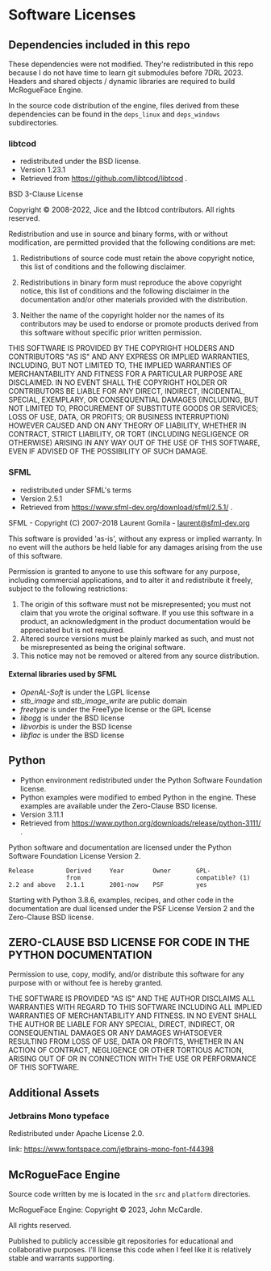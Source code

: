 # Software Licenses

## Dependencies included in this repo

These dependencies were not modified. They're redistributed in this repo because I do not have time to learn git submodules before 7DRL 2023. Headers and shared objects / dynamic libraries are required to build McRogueFace Engine.

In the source code distribution of the engine, files derived from these dependencies can be found in the `deps_linux` and `deps_windows` subdirectories.

### libtcod

* redistributed under the BSD license.
* Version 1.23.1
* Retrieved from https://github.com/libtcod/libtcod .

BSD 3-Clause License

Copyright © 2008-2022, Jice and the libtcod contributors.
All rights reserved.

Redistribution and use in source and binary forms, with or without
modification, are permitted provided that the following conditions are met:

1. Redistributions of source code must retain the above copyright notice,
   this list of conditions and the following disclaimer.

2. Redistributions in binary form must reproduce the above copyright notice,
   this list of conditions and the following disclaimer in the documentation
   and/or other materials provided with the distribution.

3. Neither the name of the copyright holder nor the names of its
   contributors may be used to endorse or promote products derived from
   this software without specific prior written permission.

THIS SOFTWARE IS PROVIDED BY THE COPYRIGHT HOLDERS AND CONTRIBUTORS "AS IS"
AND ANY EXPRESS OR IMPLIED WARRANTIES, INCLUDING, BUT NOT LIMITED TO, THE
IMPLIED WARRANTIES OF MERCHANTABILITY AND FITNESS FOR A PARTICULAR PURPOSE
ARE DISCLAIMED. IN NO EVENT SHALL THE COPYRIGHT HOLDER OR CONTRIBUTORS BE
LIABLE FOR ANY DIRECT, INDIRECT, INCIDENTAL, SPECIAL, EXEMPLARY, OR
CONSEQUENTIAL DAMAGES (INCLUDING, BUT NOT LIMITED TO, PROCUREMENT OF
SUBSTITUTE GOODS OR SERVICES; LOSS OF USE, DATA, OR PROFITS; OR BUSINESS
INTERRUPTION) HOWEVER CAUSED AND ON ANY THEORY OF LIABILITY, WHETHER IN
CONTRACT, STRICT LIABILITY, OR TORT (INCLUDING NEGLIGENCE OR OTHERWISE)
ARISING IN ANY WAY OUT OF THE USE OF THIS SOFTWARE, EVEN IF ADVISED OF THE
POSSIBILITY OF SUCH DAMAGE.

### SFML 

* redistributed under SFML's terms
* Version 2.5.1
* Retrieved from https://www.sfml-dev.org/download/sfml/2.5.1/ .

SFML - Copyright (C) 2007-2018 Laurent Gomila - laurent@sfml-dev.org

This software is provided 'as-is', without any express or implied warranty. In no event will the authors be held liable for any damages arising from the use of this software.

Permission is granted to anyone to use this software for any purpose, including commercial applications, and to alter it and redistribute it freely, subject to the following restrictions:

  1. The origin of this software must not be misrepresented; you must not claim that you wrote the original software.  If you use this software in a product, an acknowledgment in the product documentation would be appreciated but is not required.
  2. Altered source versions must be plainly marked as such, and must not be misrepresented as being the original software.
  3. This notice may not be removed or altered from any source distribution.

#### External libraries used by SFML

  * _OpenAL-Soft_ is under the LGPL license
  * _stb_image_ and _stb_image_write_ are public domain
  * _freetype_ is under the FreeType license or the GPL license
  * _libogg_ is under the BSD license
  * _libvorbis_ is under the BSD license
  * _libflac_ is under the BSD license
 
## Python

* Python environment redistributed under the Python Software Foundation license.
* Python examples were modified to embed Python in the engine. These examples are available under the Zero-Clause BSD license.
* Version 3.11.1
* Retrieved from https://www.python.org/downloads/release/python-3111/ .

Python software and documentation are licensed under the
Python Software Foundation License Version 2.

    Release         Derived     Year        Owner       GPL-
                    from                                compatible? (1)
    2.2 and above   2.1.1       2001-now    PSF         yes

Starting with Python 3.8.6, examples, recipes, and other code in
the documentation are dual licensed under the PSF License Version 2
and the Zero-Clause BSD license.

ZERO-CLAUSE BSD LICENSE FOR CODE IN THE PYTHON DOCUMENTATION
 ----------------------------------------------------------------------

Permission to use, copy, modify, and/or distribute this software for any
purpose with or without fee is hereby granted.

THE SOFTWARE IS PROVIDED "AS IS" AND THE AUTHOR DISCLAIMS ALL WARRANTIES WITH
REGARD TO THIS SOFTWARE INCLUDING ALL IMPLIED WARRANTIES OF MERCHANTABILITY
AND FITNESS. IN NO EVENT SHALL THE AUTHOR BE LIABLE FOR ANY SPECIAL, DIRECT,
INDIRECT, OR CONSEQUENTIAL DAMAGES OR ANY DAMAGES WHATSOEVER RESULTING FROM
LOSS OF USE, DATA OR PROFITS, WHETHER IN AN ACTION OF CONTRACT, NEGLIGENCE OR
OTHER TORTIOUS ACTION, ARISING OUT OF OR IN CONNECTION WITH THE USE OR
PERFORMANCE OF THIS SOFTWARE.

## Additional Assets

### Jetbrains Mono typeface

Redistributed under Apache License 2.0.

link: https://www.fontspace.com/jetbrains-mono-font-f44398

## McRogueFace Engine

Source code written by me is located in the `src` and `platform` directories.  

McRogueFace Engine: Copyright © 2023, John McCardle.

All rights reserved.

Published to publicly accessible git repositories for educational and collaborative purposes. I'll license this code when I feel like it is relatively stable and warrants supporting.
